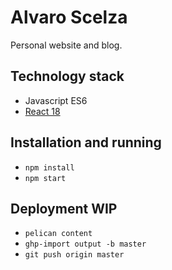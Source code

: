 # Alvaro Scelza

Personal website and blog.

## Technology stack
- Javascript ES6
- [React 18](https://reactjs.org/docs/getting-started.html)

## Installation and running

- `npm install`
- `npm start`

## Deployment WIP

- `pelican content`
- `ghp-import output -b master`
- `git push origin master`

